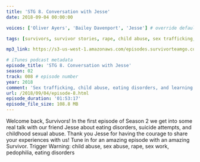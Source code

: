 ```yaml
---
title: 'STG 8. Conversation with Jesse'
date: 2018-09-04 00:00:00

voices: ['Oliver Ayers', 'Bailey Davenport', 'Jesse'] # override default (which is just Oliver and Bailey)

tags: [survivors, survivor stories, rape, child abuse, sex trafficking, sexual abuse, eating disoders]

mp3_link: https://s3-us-west-1.amazonaws.com/episodes.survivorteamgo.com/STG+8+Conversation+with+Jesse.mp3

# iTunes podcast metadata
episode_title: 'STG 8. Conversation with Jesse'
season: 02
track: 008 # episode number
year: 2018
comment: 'Sex trafficking, child abuse, eating disorders, and learning to hate yourself less' # short summary
url: /2018/09/04/episode-8.html
episode_duration: '01:53:17'
episode_file_size: 108.8 MB
---
```


Welcome back, Survivors! In the first episode of Season 2 we get into some real talk with our friend Jesse about eating disorders, suicide attempts, and childhood sexual abuse. Thank you Jesse for having the courage to share your experiences with us! Tune in for an amazing episode with an amazing Survivor. Trigger Warning: child abuse, sex abuse, rape, sex work, pedophilia, eating disorders
